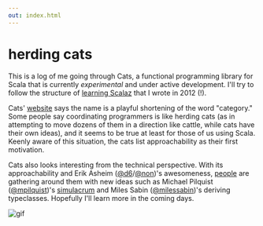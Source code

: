 ```yaml
---
out: index.html
---
```


  [lsz]: http://eed3si9n.com/learning-scalaz/
  [cats]: http://non.github.io/cats/index.html
  [@d6]: https://twitter.com/d6
  [@non]: https://github.com/non
  [@mpilquist]: https://github.com/mpilquist
  [simulacrum]: https://github.com/mpilquist/simulacrum
  [@milessabin]: https://github.com/milessabin/
  [contributors]: https://github.com/typelevel/cats/graphs/contributors

herding cats
============

This is a log of me going through Cats, a functional programming library for Scala
that is currently *experimental* and under active development.
I'll try to follow the structure of [learning Scalaz][lsz] that I wrote in 2012 (!).

Cats' [website][cats] says the name is a playful shortening of the word "category."
Some people say coordinating programmers is like herding cats
(as in attempting to move dozens of them in a direction like cattle, while cats have their own ideas),
and it seems to be true at least for those of us using Scala. Keenly aware of
this situation, the cats list approachability as their first motivation.

Cats also looks interesting from the technical perspective.
With its approachability and Erik Asheim ([@d6][@d6]/[@non][@non])'s awesomeness,
[people][contributors] are gathering around them with new ideas such as
Michael Pilquist ([@mpilquist][@mpilquist])'s [simulacrum][simulacrum] and
Miles Sabin ([@milessabin][@milessabin])'s deriving typeclasses.
Hopefully I'll learn more in the coming days.

 ![gif](http://i.imgur.com/Yj9Xe2A.gif)
